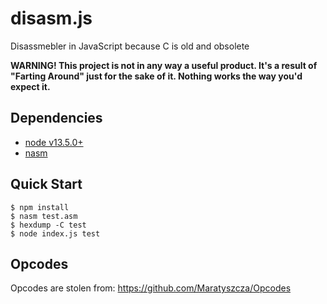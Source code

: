 # disasm.js

Disassmebler in JavaScript because C is old and obsolete

**WARNING! This project is not in any way a useful product. It's a
result of "Farting Around" just for the sake of it. Nothing works the
way you'd expect it.**

## Dependencies

- [node v13.5.0+](https://nodejs.org/)
- [nasm](https://www.nasm.us/)

## Quick Start

```console
$ npm install
$ nasm test.asm
$ hexdump -C test
$ node index.js test
```

## Opcodes

Opcodes are stolen from: https://github.com/Maratyszcza/Opcodes
